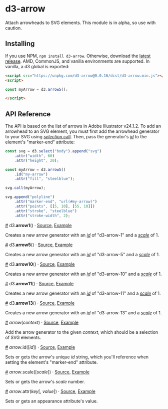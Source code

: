 # d3-arrow
Attach arrowheads to SVG elements. This module is in alpha, so use with caution.

## Installing

If you use NPM, `npm install d3-arrow`. Otherwise, download the [latest release](https://github.com/HarryStevens/d3-arrow/raw/master/dist/d3-arrow.zip). AMD, CommonJS, and vanilla environments are supported. In vanilla, a d3 global is exported:

```html
<script src="https://unpkg.com/d3-arrow@0.0.16/dist/d3-arrow.min.js"></script>
<script>

const myArrow = d3.arrow5();

</script>
```

## API Reference

The API is based on the list of arrows in Adobe Illustrator v24.1.2. To add an arrowhead to an SVG element, you must first add the arrowhead generator to your SVG using [<i>selection</i>.call](https://github.com/d3/d3-selection#selection_call). Then, pass the generator's [<i>id</i>](#arrow_id) to the element's "marker-end" attribute:

```js
const svg = d3.select("body").append("svg")
    .attr("width", 60)
    .attr("height", 20);

const myArrow = d3.arrow5()
    .id("my-arrow")
    .attr("fill", "steelblue");

svg.call(myArrow);

svg.append("polyline")
    .attr("marker-end", "url(#my-arrow)")
    .attr("points", [[5, 10], [55, 10]])
    .attr("stroke", "steelblue")
    .attr("stroke-width", 2);
```

<a name="arrow1" href="#arrow1">#</a> d3.<b>arrow1</b>() · [Source](https://github.com/harrystevens/d3-arrow/blob/master/src/arrow-1.js "Source"), [Example](https://observablehq.com/d/7759e56ba89ced03 "Example")

Creates a new arrow generator with an [<i>id</i>](#arrow_id) of "d3-arrow-1" and a [<i>scale</i>](#arrow_scale) of 1.

<a name="arrow5" href="#arrow5">#</a> d3.<b>arrow5</b>() · [Source](https://github.com/harrystevens/d3-arrow/blob/master/src/arrow-5.js "Source"), [Example](https://observablehq.com/d/7759e56ba89ced03 "Example")

Creates a new arrow generator with an [<i>id</i>](#arrow_id) of "d3-arrow-5" and a [<i>scale</i>](#arrow_scale) of 1.

<a name="arrow10" href="#arrow10">#</a> d3.<b>arrow10</b>() · [Source](https://github.com/harrystevens/d3-arrow/blob/master/src/arrow-10.js "Source"), [Example](https://observablehq.com/d/7759e56ba89ced03 "Example")

Creates a new arrow generator with an [<i>id</i>](#arrow_id) of "d3-arrow-10" and a [<i>scale</i>](#arrow_scale) of 1.

<a name="arrow11" href="#arrow11">#</a> d3.<b>arrow11</b>() · [Source](https://github.com/harrystevens/d3-arrow/blob/master/src/arrow-11.js "Source"), [Example](https://observablehq.com/d/7759e56ba89ced03 "Example")

Creates a new arrow generator with an [<i>id</i>](#arrow_id) of "d3-arrow-11" and a [<i>scale</i>](#arrow_scale) of 1.

<a name="arrow13" href="#arrow13">#</a> d3.<b>arrow13</b>() · [Source](https://github.com/harrystevens/d3-arrow/blob/master/src/arrow-13.js "Source"), [Example](https://observablehq.com/d/7759e56ba89ced03 "Example")

Creates a new arrow generator with an [<i>id</i>](#arrow_id) of "d3-arrow-13" and a [<i>scale</i>](#arrow_scale) of 1.

<a name="_arrow" href="#_arrow">#</a> <i>arrow</i>(<i>context</i>) · [Source](https://github.com/d3/d3-arrow/blob/master/src/index.js), [Example](https://observablehq.com/d/7759e56ba89ced03 "Example")

Add the arrow generator to the given <i>context</i>, which should be a selection of SVG elements.

<a name="arrow_id" href="#arrow_id">#</a> <i>arrow</i>.id([<i>id</i>]) · [Source](https://github.com/d3/d3-arrow/blob/master/src/index.js), [Example](https://observablehq.com/d/7759e56ba89ced03 "Example")

Sets or gets the arrow's unique <i>id</i> string, which you'll reference when setting the element's "marker-end" attribute.

<a name="arrow_scale" href="#arrow_scale">#</a> <i>arrow</i>.scale([<i>scale</i>]) · [Source](https://github.com/d3/d3-arrow/blob/master/src/index.js), [Example](https://observablehq.com/d/7759e56ba89ced03 "Example")

Sets or gets the arrow's <i>scale</i> number.

<a name="arrow_attr" href="#arrow_attr">#</a> <i>arrow</i>.attr(<i>key</i>[, <i>value</i>]) · [Source](https://github.com/d3/d3-arrow/blob/master/src/utils/iterate.js), [Example](https://observablehq.com/d/7759e56ba89ced03 "Example")

Sets or gets an appearance attribute's value.